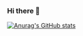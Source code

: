 ### Hi there 👋

[![Anurag's GitHub stats](https://github-readme-stats.vercel.app/api?username=JackleStyle0)](https://github.com/anuraghazra/github-readme-stats)


<!--
**JackleStyle0/JackleStyle0** is a ✨ _special_ ✨ repository because its `README.md` (this file) appears on your GitHub profile.

Here are some ideas to get you started:

- 🔭 I’m currently working on ...
- 🌱 I’m currently learning ...
- 👯 I’m looking to collaborate on ...
- 🤔 I’m looking for help with ...
- 💬 Ask me about ...
- 📫 How to reach me: ...
- 😄 Pronouns: ...
- ⚡ Fun fact: ...
-->

